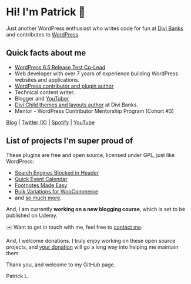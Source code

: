 # Hi! I'm Patrick 👋

Just another WordPress enthusiast who writes code for fun at [Divi Banks](https://github.com/divibanks) and contributes to [WordPress](https://github.com/WordPress).

## Quick facts about me

- [WordPress 6.5 Release Test Co-Lead](https://make.wordpress.org/core/2024/01/18/wordpress-6-5-release-squad-formation/)
- Web developer with over 7 years of experience building WordPress websites and applications.
- [WordPress contributor and plugin author](https://profiles.wordpress.org/lumiblog/)
- Technical content writer.
- Blogger and [YouTuber](https://www.youtube.com/@divibanks)
- [Divi Child themes and layouts author](https://www.elegantthemes.com/marketplace/author/divi-banks/) at Divi Banks.
- Mentor - WordPress Contributor Mentorship Program (Cohort #3)

[Blog](https://lumumbas.blog) | [Twitter (X)](www.twitter.com/lumiblog) | [Spotify](https://open.spotify.com/show/3sa1i8q68WebapXtH23iP3) | [YouTube](https://www.youtube.com/channel/UC_IqyE0Y8Ey3CytcoXiQTMQ)

## List of projects I'm super proud of

These plugins are free and open source, licensed under GPL, just like WordPress:

- [Search Engines Blocked in Header](https://wordpress.org/plugins/search-engines-blocked-in-header/)
- [Quick Event Calendar](https://wordpress.org/plugins/quick-event-calendar/)
- [Footnotes Made Easy](https://wordpress.org/plugins/footnotes-made-easy/)
- [Bulk Variations for WooCommerce](https://wordpress.org/plugins/bulk-variations-for-woocommerce/)
- and [so much more](https://profiles.wordpress.org/lumiblog/#content-plugins).

And, I am currently **working on a new blogging course**, which is set to be published on Udemy. 

✉️ Want to get in touch with me, feel free to [contact me](https://lumumbas.blog/contact). 

And, I welcome donations. I truly enjoy working on these open source projects, and [your donation](https://github.com/sponsors/lumumbapl) will go a long way into helping me maintain them. 

Thank you, and welcome to my GitHub page. 

Patrick L.

